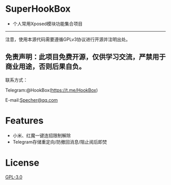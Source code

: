 # SuperHookBox
 - 个人常用Xposed模块功能集合项目
------
注意，使用本源代码需要遵循GPLv3协议进行开源并注明出处。

免责声明：此项目免费开源，仅供学习交流，严禁用于商业用途，否则后果自负。
------
联系方式：

Telegram:@HookBox(https://t.me/HookBox)

E-mail:Specher@qq.com
# Features
 - 小米、红魔一键连招限制解除
 - Telegram存储重定向/防撤回消息/阻止阅后即焚

# License
[GPL-3.0](LICENSE)
